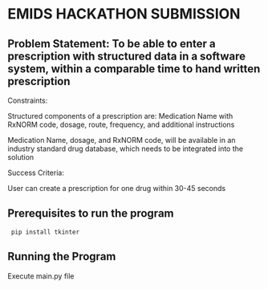 # EMIDS HACKATHON SUBMISSION

## Problem Statement: To be able to enter a prescription with structured data in a software system, within a comparable time to hand written prescription

Constraints:

Structured components of a prescription are: Medication Name with RxNORM code, dosage, route, frequency, and additional
instructions

Medication Name, dosage, and RxNORM code, will be available in an industry standard drug database, which needs to be integrated
into the solution

Success Criteria:

User can create a prescription for one drug within 30-45 seconds

## Prerequisites to run the program

<code> pip install tkinter </code>

## Running the Program

Execute main.py file
